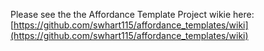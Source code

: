 Please see the the Affordance Template Project wikie here: [https://github.com/swhart115/affordance_templates/wiki](https://github.com/swhart115/affordance_templates/wiki)
